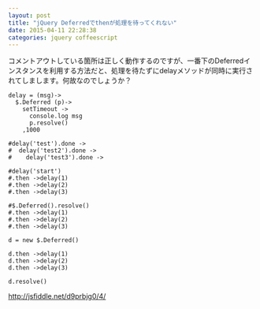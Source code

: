 ```yaml
---
layout: post
title: "jQuery Deferredでthenが処理を待ってくれない"
date: 2015-04-11 22:28:38
categories: jquery coffeescript
---
```

<p>コメントアウトしている箇所は正しく動作するのですが、一番下のDeferredインスタンスを利用する方法だと、処理を待たずにdelayメソッドが同時に実行されてしまします。何故なのでしょうか？</p>

<pre><code>delay = (msg)-&gt;
  $.Deferred (p)-&gt;
    setTimeout -&gt;
      console.log msg
      p.resolve()
    ,1000

#delay('test').done -&gt;
#  delay('test2').done -&gt;
#    delay('test3').done -&gt;

#delay('start')
#.then -&gt;delay(1)
#.then -&gt;delay(2)
#.then -&gt;delay(3)

#$.Deferred().resolve()
#.then -&gt;delay(1)
#.then -&gt;delay(2)
#.then -&gt;delay(3)

d = new $.Deferred()

d.then -&gt;delay(1)
d.then -&gt;delay(2)
d.then -&gt;delay(3)

d.resolve()
</code></pre>

<p><a href="http://jsfiddle.net/d9prbjg0/4/" rel="nofollow">http://jsfiddle.net/d9prbjg0/4/</a></p>
